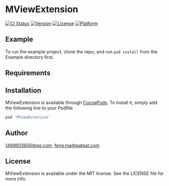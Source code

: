 # MViewExtension

[![CI Status](https://img.shields.io/travis/1499603656@qq.com/MViewExtension.svg?style=flat)](https://travis-ci.org/1499603656@qq.com/MViewExtension)
[![Version](https://img.shields.io/cocoapods/v/MViewExtension.svg?style=flat)](https://cocoapods.org/pods/MViewExtension)
[![License](https://img.shields.io/cocoapods/l/MViewExtension.svg?style=flat)](https://cocoapods.org/pods/MViewExtension)
[![Platform](https://img.shields.io/cocoapods/p/MViewExtension.svg?style=flat)](https://cocoapods.org/pods/MViewExtension)

## Example

To run the example project, clone the repo, and run `pod install` from the Example directory first.

## Requirements

## Installation

MViewExtension is available through [CocoaPods](https://cocoapods.org). To install
it, simply add the following line to your Podfile:

```ruby
pod 'MViewExtension'
```

## Author

1499603656@qq.com, feng.ma@patpat.com

## License

MViewExtension is available under the MIT license. See the LICENSE file for more info.
